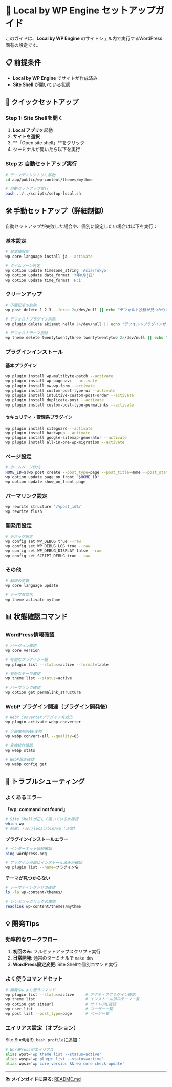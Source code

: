 # 🚀 Local by WP Engine セットアップガイド

このガイドは、**Local by WP Engine** のサイトシェル内で実行するWordPress固有の設定です。

## 📋 前提条件

- **Local by WP Engine** でサイトが作成済み
- **Site Shell** が開いている状態

## 🎯 クイックセットアップ

### Step 1: Site Shellを開く

1. **Local アプリ**を起動
2. **サイトを選択**
3. **「Open site shell」**をクリック
4. ターミナルが開いたら以下を実行

### Step 2: 自動セットアップ実行

```bash
# テーマディレクトリに移動
cd app/public/wp-content/themes/mythme

# 自動セットアップ実行
bash ../../scripts/setup-local.sh
```

## 🛠️ 手動セットアップ（詳細制御）

自動セットアップが失敗した場合や、個別に設定したい場合は以下を実行：

### 基本設定

```bash
# 日本語設定
wp core language install ja --activate

# タイムゾーン設定
wp option update timezone_string 'Asia/Tokyo'
wp option update date_format 'Y年n月j日'
wp option update time_format 'H:i'
```

### クリーンアップ

```bash
# 不要記事の削除
wp post delete 1 2 3 --force 2>/dev/null || echo "デフォルト投稿が見つかりません"

# デフォルトプラグイン削除
wp plugin delete akismet hello 2>/dev/null || echo "デフォルトプラグインが見つかりません"

# デフォルトテーマ削除
wp theme delete twentytwentythree twentytwentytwo 2>/dev/null || echo "デフォルトテーマが見つかりません"
```

### プラグインインストール

#### 基本プラグイン
```bash
wp plugin install wp-multibyte-patch --activate
wp plugin install wp-pagenavi --activate
wp plugin install mw-wp-form --activate
wp plugin install custom-post-type-ui --activate
wp plugin install intuitive-custom-post-order --activate
wp plugin install duplicate-post --activate
wp plugin install custom-post-type-permalinks --activate
```

#### セキュリティ・管理系プラグイン
```bash
wp plugin install siteguard --activate
wp plugin install backwpup --activate
wp plugin install google-sitemap-generator --activate
wp plugin install all-in-one-wp-migration --activate
```

### ページ設定

```bash
# ホームページ作成
HOME_ID=$(wp post create --post_type=page --post_title=Home --post_status=publish --porcelain)
wp option update page_on_front "$HOME_ID"
wp option update show_on_front page
```

### パーマリンク設定

```bash
wp rewrite structure '/%post_id%/'
wp rewrite flush
```

### 開発用設定

```bash
# デバッグ設定
wp config set WP_DEBUG true --raw
wp config set WP_DEBUG_LOG true --raw
wp config set WP_DEBUG_DISPLAY false --raw
wp config set SCRIPT_DEBUG true --raw
```

### その他

```bash
# 翻訳の更新
wp core language update

# テーマ有効化
wp theme activate mythme
```

## 📊 状態確認コマンド

### WordPress情報確認
```bash
# バージョン確認
wp core version

# 有効なプラグイン一覧
wp plugin list --status=active --format=table

# 有効なテーマ確認
wp theme list --status=active

# パーマリンク確認
wp option get permalink_structure
```

### WebP プラグイン関連（プラグイン開発後）

```bash
# WebP Converterプラグイン有効化
wp plugin activate webp-converter

# 全画像をWebP変換
wp webp convert-all --quality=85

# 変換統計確認
wp webp stats

# WebP設定確認
wp webp config get
```

## 🚨 トラブルシューティング

### よくあるエラー

**「wp: command not found」**
```bash
# Site Shellが正しく開いているか確認
which wp
# 結果: /usr/local/bin/wp (正常)
```

**プラグインインストールエラー**
```bash
# インターネット接続確認
ping wordpress.org

# プラグインが既にインストール済みか確認
wp plugin list --name=プラグイン名
```

**テーマが見つからない**
```bash
# テーマディレクトリの確認
ls -la wp-content/themes/

# シンボリックリンクの確認
readlink wp-content/themes/mythme
```

## 💡 開発Tips

### 効率的なワークフロー

1. **初回のみ**: フルセットアップスクリプト実行
2. **日常開発**: 通常のターミナルで `make dev`
3. **WordPress設定変更**: Site Shellで個別コマンド実行

### よく使うコマンドセット

```bash
# 開発中によく使うコマンド
wp plugin list --status=active     # アクティブプラグイン確認
wp theme list                      # インストール済みテーマ一覧
wp option get siteurl              # サイトURL確認
wp user list                       # ユーザー一覧
wp post list --post_type=page      # ページ一覧
```

### エイリアス設定（オプション）

Site Shell用の`.bash_profile`に追加：

```bash
# WordPress用エイリアス
alias wpst='wp theme list --status=active'
alias wpsp='wp plugin list --status=active'
alias wpsi='wp core version && wp core check-update'
```

---

📚 **メインガイドに戻る**: [README.md](README.md#クイックスタート)